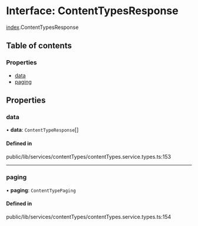 # Interface: ContentTypesResponse

[index](../wiki/index).ContentTypesResponse

## Table of contents

### Properties

- [data](../wiki/index.ContentTypesResponse#data-1)
- [paging](../wiki/index.ContentTypesResponse#paging-1)

## Properties

### data

• **data**: `ContentTypeResponse`[]

#### Defined in

public/lib/services/contentTypes/contentTypes.service.types.ts:153

___

### paging

• **paging**: `ContentTypePaging`

#### Defined in

public/lib/services/contentTypes/contentTypes.service.types.ts:154
